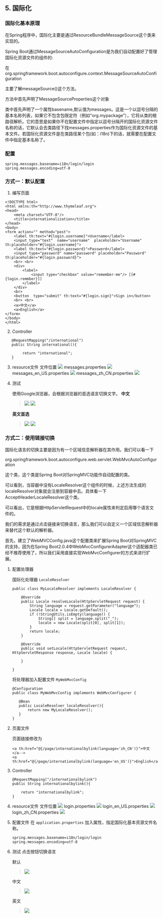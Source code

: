 ## 5. 国际化

### 国际化基本原理 ###

在Spring程序中，国际化主要是通过ResourceBundleMessageSource这个类来实现的。

Spring Boot通过MessageSourceAutoConfiguration是为我们自动配置好了管理国际化资源文件的组件的:

在org.springframework.boot.autoconfigure.context.MessageSourceAutoConfiguration

主要了解messageSource()这个方法。

方法中首先声明了MessageSourceProperties这个对象

类中首先声明了一个属性basename,默认值为messages。这是一个以逗号分隔的基本名称列表，如果它不包含包限定符（例如“org.mypackage”），它将从类的根路径解析。它的意思是如果你不在配置文件中指定以逗号分隔开的国际化资源文件名称的话，它默认会去类路径下找messages.properties作为国际化资源文件的基本文件。若国际化资源文件是在类路径某个包(如：i18n)下的话，就需要在配置文件中指定基本名称了。

### 配置 ###
```
spring.messages.basename=i18n/login/login
spring.messages.encoding=utf-8
```

### 方式一：默认配置 ###
1. 编写页面
```
<!DOCTYPE html>
<html xmlns:th="http://www.thymeleaf.org">
<head>
    <meta charset="UTF-8"/>
    <title>internationalization</title>
</head>
<body>
<form action="" method="post">
    <label th:text="#{login.username}">Username</label>
    <input type="text"  name="username"  placeholder="Username" th:placeholder="#{login.username}">
    <label th:text="#{login.password}">Password</label>
    <input type="password" name="password" placeholder="Password" th:placeholder="#{login.password}">
    <br> <br>
    <div>
        <label>
            <input type="checkbox" value="remember-me"/> [[#{login.remmber}]]
        </label>
    </div>
    <br>
    <button  type="submit" th:text="#{login.sign}">Sign in</button>
    <br> <br>
    <a>中文</a>
    <a>English</a>
</form>
</body>
</html>
```

2. Controller
```
   @RequestMapping("/international")
   public String international(){

        return "international";
   }
```

3. resource文件
文件位置
![](pic/006/messages.jpg)
messages.properties
![](pic/006/messages_.jpg)
messages_en_US.properties
![](pic/006/messages_us.jpg)
messages_zh_CN.properties
![](pic/006/messages_cn.jpg)
4. 测试

    使用Google浏览器，会根据浏览器的首选语言切换文字。
    **中文**
    > ![](pic/006/chromesetting_cn.jpg)
    > ![](pic/006/result1_cn.jpg)

    **英文首选**
    > ![](pic/006/chromesetting_us.jpg)
    > ![](pic/006/result1_us.jpg)

### 方式二：使用链接切换 ###

国际化语言的切换主要是因为有一个区域信息解析器在其作用。我们可以看一下

org.springframework.boot.autoconfigure.web.servlet.WebMvcAutoConfiguration

这个类，这个类是Spring Boot对SpringMVC功能作自动配置的类。

可以看到，当容器中没有LocaleResolver这个组件的时候，上述方法生成的localeResolver对象就会注册到容器中去。具体看一下AcceptHeaderLocaleResolver这个类。

可以看出，它是根据HttpServletRequest中的locale属性来判定启用哪个语言文件的。

我们的需求是通过点击链接来切换语言，那么我们可以自定义一个区域信息解析器来替代这个默认的解析器。

首先，建立了WebMVCConfig.java这个配置类来扩展Spring Boot对SpringMVC的支持，因为在Spring Boot2.0.4中WebMvcConfigurerAdapter这个适配器类已经不推荐使用了，所以我们采用直接实现WebMvcConfigurer的方式来进行扩展。
1. 配置处理器

    国际化处理器 `LocaleResolver` 

    ```
    public class MyLocaleResolver implements LocaleResolver {
    
        @Override
        public Locale resolveLocale(HttpServletRequest request) {
            String language = request.getParameter("language");
            Locale locale = Locale.getDefault();
            if (!StringUtils.isEmpty(language)) {
                String[] split = language.split("_");
                locale = new Locale(split[0], split[1]);
            }
            return locale;
        }
    
        @Override
        public void setLocale(HttpServletRequest request, HttpServletResponse response, Locale locale) {
    
        }
    
    }
    ```
    将处理器加入配置文件 `MyWebMvcConfig`
    ```
    @Configuration
    public class MyWebMvcConfig implements WebMvcConfigurer {
    
       @Bean
       public LocaleResolver localeResolver(){
           return new MyLocaleResolver();
       }
    }
    ```
2. 页面文件

    页面链接修改为
    ```
    <a th:href="@{/page/internationalbylink(language='zh_CN')}">中文</a-->
    <a th:href="@{/page/internationalbylink(language='en_US')}">English</a>
    ```
3. Controller
    ```
    @RequestMapping("/internationalbylink")
    public String internationalbylink(){
    
        return "internationalbylink";
    }
    ```
4. resource文件
    文件位置
    ![](pic/006/resource.jpg)
    login.properties
    ![](pic/006/resource_.jpg)
    login_en_US.properties
    ![](pic/006/resource_us.jpg)
    login_zh_CN.properties
    ![](pic/006/resource_cn.jpg)

5. 配置文件
    在 `application.properties` 加入属性，指定国际化基本资源文件名称。
    ```
    spring.messages.basename=i18n/login/login
    spring.messages.encoding=utf-8
    ```
6. 测试
    点击按钮切换语言

    默认
    > ![](pic/006/result2_default.jpg)
    
    中文
    > ![](pic/006/result2_cn.jpg)
    
    英文
    > ![](pic/006/result2_us.jpg)